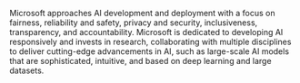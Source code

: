 Microsoft approaches AI development and deployment with a focus on fairness, reliability and safety, privacy and security, inclusiveness, transparency, and accountability. Microsoft is dedicated to developing AI responsively and invests in research, collaborating with multiple disciplines to deliver cutting-edge advancements in AI, such as large-scale AI models that are sophisticated, intuitive, and based on deep learning and large datasets.

